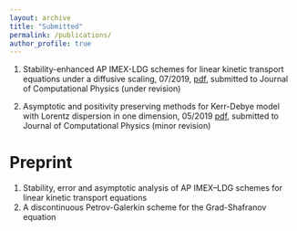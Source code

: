 ```yaml
---
layout: archive
title: "Submitted"
permalink: /publications/
author_profile: true
---
```

1. Stability-enhanced AP IMEX-LDG schemes for linear kinetic transport equations under a diffusive scaling, 07/2019, [pdf](https://homepages.rpi.edu/~lif/papers/paper_APN1_Peng.pdf), submitted to Journal of Computational Physics (under revision)

1.  Asymptotic and positivity preserving methods for Kerr-Debye model with
Lorentz dispersion in one dimension, 05/2019 [pdf](https://homepages.rpi.edu/~lif/papers/paperOPAP_peng.pdf), submitted to Journal of Computational Physics (minor revision)

Preprint
======
1. Stability, error and asymptotic analysis of AP IMEX–LDG schemes for linear kinetic transport equations
1. A discontinuous Petrov-Galerkin scheme for the Grad-Shafranov equation
